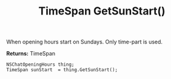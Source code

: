 ﻿---
uid: crmscript_ref_NSChatOpeningHours_GetSunStart
title: TimeSpan GetSunStart()
intellisense: NSChatOpeningHours.GetSunStart
keywords: NSChatOpeningHours, GetSunStart
so.topic: reference
---

When opening hours start on Sundays. Only time-part is used.

**Returns:** TimeSpan


```crmscript
NSChatOpeningHours thing;
TimeSpan sunStart  = thing.GetSunStart();
```


